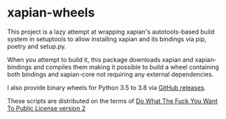 # xapian-wheels

This project is a lazy attempt at wrapping xapian's autotools-based build system in setuptools
to allow installing xapian and its bindings via pip, poetry and setup.py.

When you attempt to build it, this package downloads xapian and xapian-bindings and compiles them
making it possible to build a wheel containing both bindings and xapian-core not requiring any external dependencies.

I also provide binary wheels for Python 3.5 to 3.8 via [GitHub releases](https://github.com/stiletto/xapian-wheels/releases).

These scripts are distributed on the terms of [Do What The Fuck You Want To Public License version 2](./COPYING)
